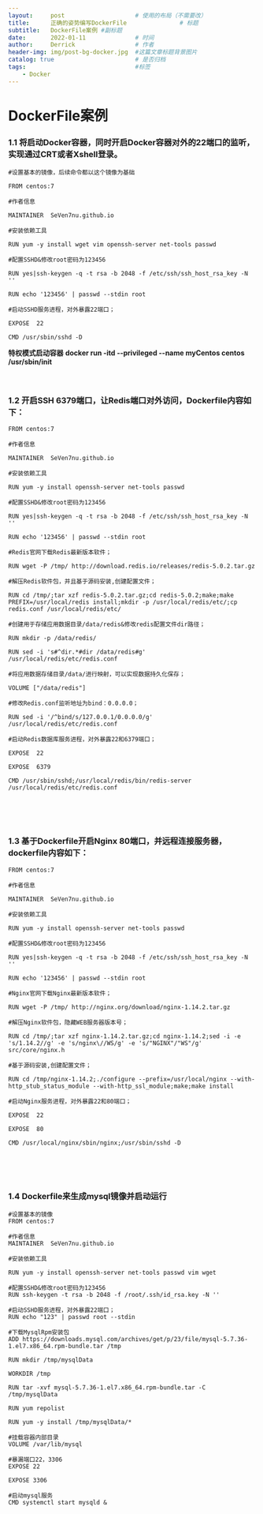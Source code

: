 ```yaml
---
layout:     post   				    # 使用的布局（不需要改）
title:      正确的姿势编写DockerFile 				# 标题 
subtitle:   DockerFile案例 #副标题
date:       2022-01-11 				# 时间
author:     Derrick 				# 作者
header-img: img/post-bg-docker.jpg 	#这篇文章标题背景图片
catalog: true 						# 是否归档
tags:								#标签
    - Docker
---
```


# DockerFile案例



### 1.1 将启动Docker容器，同时开启Docker容器对外的22端口的监听，实现通过CRT或者Xshell登录。



```shell
#设置基本的镜像，后续命令都以这个镜像为基础

FROM centos:7

#作者信息

MAINTAINER  SeVen7nu.github.io

#安装依赖工具

RUN yum -y install wget vim openssh-server net-tools passwd

#配置SSHD&修改root密码为123456

RUN yes|ssh-keygen -q -t rsa -b 2048 -f /etc/ssh/ssh_host_rsa_key -N ''

RUN echo '123456' | passwd --stdin root

#启动SSHD服务进程，对外暴露22端口；

EXPOSE  22

CMD /usr/sbin/sshd -D
```

**特权模式启动容器**
**docker run -itd   --privileged --name myCentos centos /usr/sbin/init**
<br/><br/><br/>
### 1.2 **开启SSH 6379端口，让Redis端口对外访问，Dockerfile内容如下：**



```shell
FROM centos:7

#作者信息

MAINTAINER  SeVen7nu.github.io

#安装依赖工具

RUN yum -y install openssh-server net-tools passwd

#配置SSHD&修改root密码为123456

RUN yes|ssh-keygen -q -t rsa -b 2048 -f /etc/ssh/ssh_host_rsa_key -N ''

RUN echo '123456' | passwd --stdin root

#Redis官网下载Redis最新版本软件；

RUN wget -P /tmp/ http://download.redis.io/releases/redis-5.0.2.tar.gz

#解压Redis软件包，并且基于源码安装,创建配置文件；

RUN cd /tmp/;tar xzf redis-5.0.2.tar.gz;cd redis-5.0.2;make;make PREFIX=/usr/local/redis install;mkdir -p /usr/local/redis/etc/;cp redis.conf /usr/local/redis/etc/

#创建用于存储应用数据目录/data/redis&修改redis配置文件dir路径；

RUN mkdir -p /data/redis/

RUN sed -i 's#^dir.*#dir /data/redis#g' /usr/local/redis/etc/redis.conf

#将应用数据存储目录/data/进行映射，可以实现数据持久化保存；

VOLUME ["/data/redis"]

#修改Redis.conf监听地址为bind：0.0.0.0；

RUN sed -i '/^bind/s/127.0.0.1/0.0.0.0/g' /usr/local/redis/etc/redis.conf

#启动Redis数据库服务进程，对外暴露22和6379端口；

EXPOSE  22

EXPOSE  6379

CMD /usr/sbin/sshd;/usr/local/redis/bin/redis-server /usr/local/redis/etc/redis.conf
```


<br/><br/><br/>
### 1.3 **基于Dockerfile开启Nginx 80端口，并远程连接服务器，dockerfile内容如下：**




```shell
FROM centos:7

#作者信息

MAINTAINER  SeVen7nu.github.io

#安装依赖工具

RUN yum -y install openssh-server net-tools passwd

#配置SSHD&修改root密码为123456

RUN yes|ssh-keygen -q -t rsa -b 2048 -f /etc/ssh/ssh_host_rsa_key -N ''

RUN echo '123456' | passwd --stdin root

#Nginx官网下载Nginx最新版本软件；

RUN wget -P /tmp/ http://nginx.org/download/nginx-1.14.2.tar.gz

#解压Nginx软件包，隐藏WEB服务器版本号；

RUN cd /tmp/;tar xzf nginx-1.14.2.tar.gz;cd nginx-1.14.2;sed -i -e 's/1.14.2//g' -e 's/nginx\//WS/g' -e 's/"NGINX"/"WS"/g' src/core/nginx.h

#基于源码安装,创建配置文件；

RUN cd /tmp/nginx-1.14.2;./configure --prefix=/usr/local/nginx --with-http_stub_status_module --with-http_ssl_module;make;make install

#启动Nginx服务进程，对外暴露22和80端口；

EXPOSE  22

EXPOSE  80

CMD /usr/local/nginx/sbin/nginx;/usr/sbin/sshd -D
```


<br/><br/><br/>
### 1.4 **Dockerfile来生成mysql镜像并启动运行**



```
#设置基本的镜像
FROM centos:7

#作者信息
MAINTAINER  SeVen7nu.github.io

#安装依赖工具

RUN yum -y install openssh-server net-tools passwd vim wget 

#配置SSHD&修改root密码为123456
RUN ssh-keygen -t rsa -b 2048 -f /root/.ssh/id_rsa.key -N ''

#启动SSHD服务进程，对外暴露22端口；
RUN echo "123" | passwd root --stdin

#下载MysqlRpm安装包
ADD https://downloads.mysql.com/archives/get/p/23/file/mysql-5.7.36-1.el7.x86_64.rpm-bundle.tar /tmp 

RUN mkdir /tmp/mysqlData

WORKDIR /tmp

RUN tar -xvf mysql-5.7.36-1.el7.x86_64.rpm-bundle.tar -C /tmp/mysqlData

RUN yum repolist

RUN yum -y install /tmp/mysqlData/* 

#挂载容器内部目录
VOLUME /var/lib/mysql

#暴漏端口22，3306
EXPOSE 22

EXPOSE 3306

#启动mysql服务
CMD systemctl start mysqld &
```









<script type="text/javascript">document.write(unescape("%3Cspan id='cnzz_stat_icon_1281111180'%3E%3C/span%3E%3Cscript src='https://v1.cnzz.com/z_stat.php%3Fid%3D1281111180%26online%3D1%26show%3Dline' type='text/javascript'%3E%3C/script%3E"));</script>